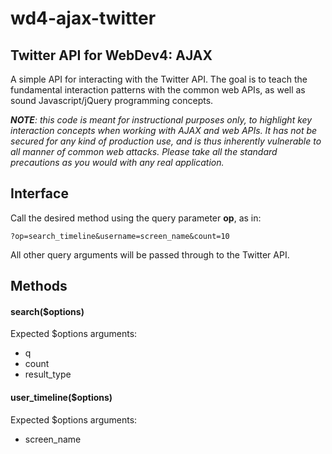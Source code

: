 wd4-ajax-twitter
================

Twitter API for WebDev4: AJAX
-----------------------------


A simple API for interacting with the Twitter API.  The goal is to teach the fundamental interaction patterns with the common web APIs, as well as sound Javascript/jQuery programming concepts.

***NOTE**: this code is meant for instructional purposes only, to highlight key interaction concepts when working with AJAX and web APIs.  It has not be secured for any kind of production use, and is thus inherently vulnerable to all manner of common web attacks.  Please take all the standard precautions as you would with any real application.*

## Interface

Call the desired method using the query parameter **op**, as in:

	?op=search_timeline&username=screen_name&count=10

All other query arguments will be passed through to the Twitter API.

## Methods

#### search($options)

Expected $options arguments:

* q
* count
* result_type

#### user_timeline($options)

Expected $options arguments:

* screen_name


